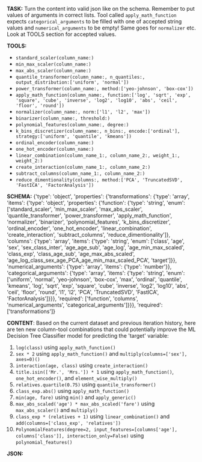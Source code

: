 **TASK:**
Turn the content into valid json like on the schema.
Remember to put values of arguments in correct lists.
Tool called `apply_math_function` expects `categorical_arguments` to be filled with one of accepted string values and `numerical_arguments` to be empty! Same goes for `normalizer` etc. Look at TOOLS section for accepted values.

**TOOLS:**
- `standard_scaler(column_name:)`
- `min_max_scaler(column_name:)`
- `max_abs_scaler(column_name:)`
- `quantile_transformer(column_name:, n_quantiles:, output_distribution:['uniform', 'normal'])`
- `power_transformer(column_name:, method:['yeo-johnson', 'box-cox'])`
- `apply_math_function(column_name:, function:['log', 'sqrt', 'exp', 'square', 'cube', 'inverse', 'log2', 'log10', 'abs', 'ceil', 'floor', 'round'])`
- `normalizer(column_name:, norm:['l1', 'l2', 'max'])`
- `binarizer(column_name:, threshold:)`
- `polynomial_features(column_name:, degree:)`
- `k_bins_discretizer(column_name:, n_bins:, encode:['ordinal'], strategy:['uniform', 'quantile', 'kmeans'])`
- `ordinal_encoder(column_name:)`
- `one_hot_encoder(column_name:)`
- `linear_combination(column_name_1:, column_name_2:, weight_1:, weight_2:)`
- `create_interaction(column_name_1:, column_name_2:)`
- `subtract_columns(column_name_1:, column_name_2:)`
- `reduce_dimentionality(columns:, method:['PCA', 'TruncatedSVD', 'FastICA', 'FactorAnalysis'])`

**SCHEMA:**
{'type': 'object', 'properties': {'transformations': {'type': 'array', 'items': {'type': 'object', 'properties': {'function': {'type': 'string', 'enum': ['standard_scaler', 'min_max_scaler', 'max_abs_scaler', 'quantile_transformer', 'power_transformer', 'apply_math_function', 'normalizer', 'binarizer', 'polynomial_features', 'k_bins_discretizer', 'ordinal_encoder', 'one_hot_encoder', 'linear_combination', 'create_interaction', 'subtract_columns', 'reduce_dimentionality']}, 'columns': {'type': 'array', 'items': {'type': 'string', 'enum': ['class', 'age', 'sex', 'sex_class_inter', 'age_age_sub', 'age_log', 'age_min_max_scaled', 'class_exp', 'class_age_sub', 'age_max_abs_scaled', 'age_log_class_sex_age_PCA_age_min_max_scaled_PCA', 'target']}}, 'numerical_arguments': {'type': 'array', 'items': {'type': 'number'}}, 'categorical_arguments': {'type': 'array', 'items': {'type': 'string', 'enum': ['uniform', 'normal', 'yeo-johnson', 'box-cox', 'max', 'ordinal', 'quantile', 'kmeans', 'log', 'sqrt', 'exp', 'square', 'cube', 'inverse', 'log2', 'log10', 'abs', 'ceil', 'floor', 'round', 'l1', 'l2', 'PCA', 'TruncatedSVD', 'FastICA', 'FactorAnalysis']}}}, 'required': ['function', 'columns', 'numerical_arguments', 'categorical_arguments']}}}, 'required': ['transformations']}

**CONTENT**:
 Based on the current dataset and previous iteration history, here are ten new column-tool combinations that could potentially improve the ML Decision Tree Classifier model for predicting the 'target' variable:

1. `log(class)` using `apply_math_function()`
2. `sex * 2` using `apply_math_function()` and `multiply(columns=['sex'], axes=0)()`
3. `interaction(age, class)` using `create_interaction()`
4. `title.isin(['Mr.', 'Mrs.']) * 1` using `apply_math_function()`, `one_hot_encoder()`, and `element_wise_multiply()`
5. `relatives.quartile(0.75)` using `quantile_transformer()`
6. `class_exp.abs()` using `apply_math_function()`
7. `min(age, fare)` using `min()` and `apply_generic()`
8. `max_abs_scaled('age') * max_abs_scaled('fare')` using `max_abs_scaler()` and `multiply()`
9. `class_exp * (relatives + 1)` using `linear_combination()` and `add(columns=['class_exp', 'relatives'])`
10. `PolynomialFeatures(degree=2, input_features=[columns['age'], columns['class']], interaction_only=False)` using `polynomial_features()`

**JSON:**

